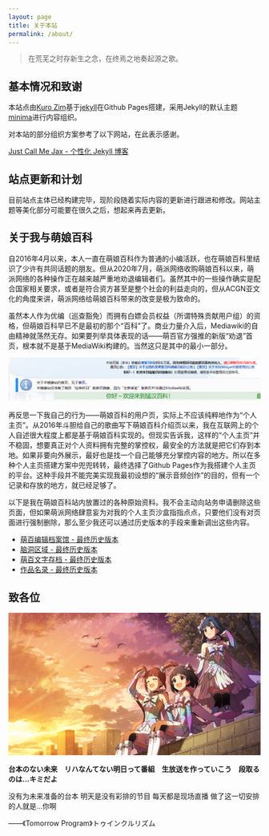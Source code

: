 ```yaml
---
layout: page
title: 关于本站
permalink: /about/
---
```


> 在荒芜之时存新生之念，在终焉之地奏起源之歌。 

## 基本情况和致谢

本站点由[Kuro Zim](https://www.acfun.cn/u/30346233)基于[jekyll](https://github.com/jekyll/jekyll)在Github Pages搭建，采用Jekyll的默认主题[minima](https://github.com/jekyll/minima)进行内容组织。

对本站的部分组织方案参考了以下网站，在此表示感谢。

[Just Call Me Jax  - 个性化 Jekyll 博客](https://jaxvanyang.github.io/jekyll/personalize/2021/11/23/personalize-jekyll-blog.html)

## 站点更新和计划

目前站点主体已经构建完毕，现阶段随着实际内容的更新进行跟进和修改。网站主题等美化部分可能要在很久之后，想起来再去更新。

## 关于我与萌娘百科

自2016年4月以来，本人一直在萌娘百科作为普通的小编活跃，也在萌娘百科里结识了少许有共同话题的朋友。但从2020年7月，萌派网络收购萌娘百科以来，萌派网络的各种操作正在越来越严重地劝退编辑者们。虽然其中的一些操作确实是配合国家相关要求，或者是符合资方甚至是整个社会的利益走向的，但从ACGN亚文化的角度来讲，萌派网络给萌娘百科带来的改变是极为致命的。

虽然本人作为优编（巡查豁免）而拥有白嫖会员权益（所谓特殊贡献用户组）的资格，但萌娘百科早已不是最初的那个“百科”了。商业力量介入后，Mediawiki的自由精神就荡然无存。如果要列举具体表现的话——萌百官方强推的新版“劝退”首页，根本就不是基于MediaWiki构建的。当然这只是其中的最小一部分。

![这是图片](/assets/img/mgpdmirror.png "来自镜像站的提示")

再反思一下我自己的行为——萌娘百科的用户页，实际上不应该纯粹地作为“个人主页”。从2016年斗胆给自己的歌曲写下萌娘百科介绍页以来，我在互联网上的个人自述很大程度上都是基于萌娘百科实现的。但现实告诉我，这样的“个人主页”并不稳固，想要真正对个人资料拥有完整的掌控权，最安全的方法就是把它们存到本地。如果非要向外展示，最好也是找一个自己能够充分掌控内容的地方。所以在多种个人主页搭建方案中兜兜转转，最终选择了Github Pages作为我搭建个人主页的平台。这种手段并不能完美实现我最初设想的“展示音频创作”的目的，但有一个记录和存放的地方，就已经足够了。

以下是我在萌娘百科站内放置过的各种原始资料。我不会主动向站务申请删除这些页面，但如果萌派网络肆意妄为对我的个人主页沙盒指指点点，只要他们没有对页面进行强制删除，那么至少我还可以通过历史版本的手段来重新调出这些内容。

* [萌百编辑档案馆 - 最终历史版本](https://zh.moegirl.org.cn/index.php?title=User:T.E.Zimmern/萌百编辑档案馆&oldid=6127797)
* [脑洞区域 - 最终历史版本](https://zh.moegirl.org.cn/index.php?title=User:T.E.Zimmern/%E8%84%91%E6%B4%9E%E5%8C%BA%E5%9F%9F&oldid=6983787_)
* [萌百文字存档 - 最终历史版本](https://zh.moegirl.org.cn/index.php?title=User:T.E.Zimmern/%E6%96%87%E5%AD%97%E5%AD%98%E6%A1%A3&oldid=67402500)
* [作品名录 - 最终历史版本](https://zh.moegirl.org.cn/index.php?title=User:T.E.Zimmern/%E4%BD%9C%E5%93%81%E5%90%8D%E5%BD%95&oldid=69990060)

## 致各位

![这是图片](/assets/img/AshitaENoProgram.png "Tomorrow Program")

__台本のない未来　リハなんてない明日って番組　生放送を作っていこう　段取るのは...キミだよ__

没有为未来准备的台本 明天是没有彩排的节目 每天都是现场直播 做了这一切安排的人就是...你啊

——《Tomorrow Program》トゥインクルリズム
